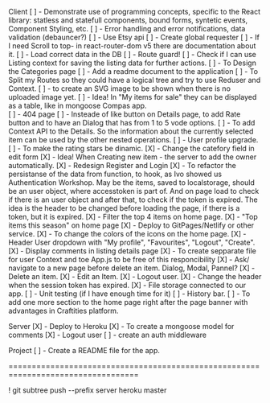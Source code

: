 Client
[ ] - Demonstrate use of programming concepts, specific to the React library: statless and statefull components, bound forms, syntetic events, Component Styling, etc. 
[ ] - Error handling and error notifications, data validation (debauncer?)
[ ] - Use Etsy api
[ ] - Create global requester
[ ] - If I need Scroll to top- in react-router-dom v5 there are documentation about it.
[ ] - Load correct data in the DB 
[ ] - Route guard!
[ ] - Check if I can use Listing context for saving the listing data for further actions. 
[ ] - To Design the Categories page
[ ] - Add a readme document to the application
[ ] - To Split my Routes so they could have a logical tree and try to use Reduser and Context.
[ ] - to create an SVG image to be shown when there is no uploaded image yet.
[ ] - Idea! In "My items for sale" they can be displayed as a table, like in mongoose Compas app.  
[ ] - 404 page
[ ] - Insteade of like button on Details page, to add Rate button and to have an Dialog that has from 1 to 5 vode options. 
[ ] - To add Context API to the Details. So the information about the currently selected item can be used by the other nested operations. 
[ ] - User profile upgrade.
[ ] - To make the rating stars be dinamic.
[X] - Change the catefory field in edit form
[X] - Idea! When Creating new item - the server to add the owner automatically. 
[X] - Redesign Register and Login
[X] - To refactor the persistanse of the data from function, to hook, as Ivo showed us Authentication Workshop. May be the items, saved to localstorage, should be an user object,  where accesstoken is part of. And on page load to check if there is an user object and after that, to check if the token is expired. The idea is the header to be changed before loading the page, if there is a token, but it is expired. 
[X] - Filter the top 4 items on home page. 
[X] - "Top items this season" on home page
[X] - Deploy to GitPages/Netlify or other service.
[X] - To change the colors of the icons on the home page. 
[X] - Header User dropdown with "My profile", "Favourites", "Logout", "Create".
[X] - Display comments in listing details page
[X] - To create sepparate file for user Context and toe App.js to be free of this responcibility
[X] - Ask/ navigate to a new page before delete an item. Dialog, Modal, Pannel?
[X] - Delete an item.
[X] - Edit an Item.
[X] - Logout user.
[X] - Change the header when the session token has expired.
[X] - File storage connected to our app. 
[ ] - Unit testing (if I have enough time for it)
[ ] - History bar.
[ ] - To add one more section to the home page right after the page banner with advantages in Craftities platform.


Server
[X] - Deploy to Heroku
[X] - To create a mongoose model for comments
[X] - Logout user
[ ] - create an auth middleware


Project
[ ] - Create a README file for the app.








==================================================================================



! git subtree push --prefix server heroku master
